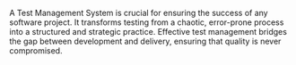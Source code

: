 A Test Management System is crucial for ensuring the success of any software project. It transforms testing from a chaotic, error-prone process into a structured and strategic practice. Effective test management bridges the gap between development and delivery, ensuring that quality is never compromised. 
